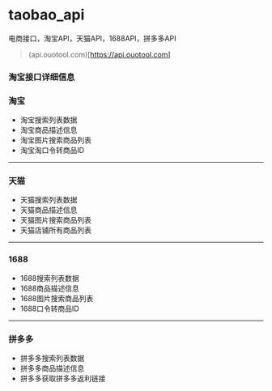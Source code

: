 # taobao_api
电商接口，淘宝API，天猫API，1688API，拼多多API

> (api.ouotool.com)[https://api.ouotool.com]

### 淘宝接口详细信息

### 淘宝

- 淘宝搜索列表数据
- 淘宝商品描述信息
- 淘宝图片搜索商品列表
- 淘宝淘口令转商品ID

---------------

### 天猫

- 天猫搜索列表数据
- 天猫商品描述信息
- 天猫图片搜索商品列表
- 天猫店铺所有商品列表


---------------

### 1688

- 1688搜索列表数据
- 1688商品描述信息
- 1688图片搜索商品列表
- 1688口令转商品ID

---------------

### 拼多多

- 拼多多搜索列表数据
- 拼多多商品描述信息
- 拼多多获取拼多多返利链接


